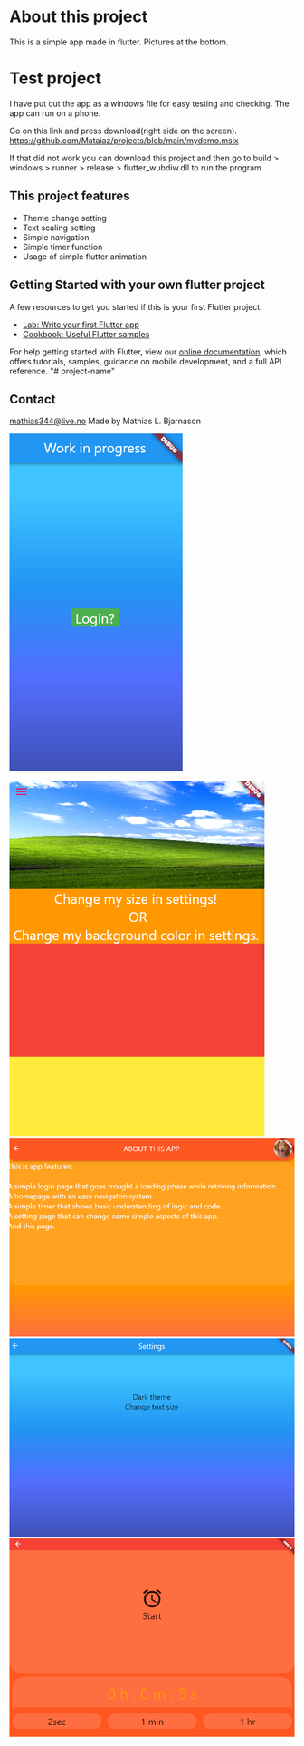 # About this project #
This is a simple app made in flutter.
Pictures at the bottom.

# Test project #
I have put out the app as a windows file for easy testing and checking. The app can run on a phone.

Go on this link and press download(right side on the screen).
https://github.com/Mataiaz/projects/blob/main/mydemo.msix

If that did not work you can download this project and then go to build > windows > runner > release > flutter_wubdiw.dll
to run the program

## This project features ##
* Theme change setting
* Text scaling setting
* Simple navigation
* Simple timer function
* Usage of simple flutter animation

## Getting Started with your own flutter project ##

A few resources to get you started if this is your first Flutter project:

- [Lab: Write your first Flutter app](https://flutter.dev/docs/get-started/codelab)
- [Cookbook: Useful Flutter samples](https://flutter.dev/docs/cookbook)

For help getting started with Flutter, view our
[online documentation](https://flutter.dev/docs), which offers tutorials,
samples, guidance on mobile development, and a full API reference.
"# project-name" 

## Contact ##
mathias344@live.no
Made by Mathias L. Bjarnason

![](https://github.com/Mataiaz/My-Demo-App/blob/main/demoPics/mydemoapp1.PNG)

![](https://github.com/Mataiaz/My-Demo-App/blob/main/demoPics/mydemoapp2.PNG)
![](https://github.com/Mataiaz/My-Demo-App/blob/main/demoPics/mydemoapp3.PNG)
![](https://github.com/Mataiaz/My-Demo-App/blob/main/demoPics/mydemoapp4.PNG)
![](https://github.com/Mataiaz/My-Demo-App/blob/main/demoPics/mydemoapp5.PNG)

